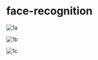 # face-recognition

![1a](https://user-images.githubusercontent.com/52875849/86882381-d0339b00-c10d-11ea-8b3f-e9dac6f6308e.png)

![1b](https://user-images.githubusercontent.com/52875849/86882510-ff4a0c80-c10d-11ea-85de-1799785fa7a0.png)

![1c](https://user-images.githubusercontent.com/52875849/86882521-02dd9380-c10e-11ea-9d9b-172c6b4dee5f.png)
